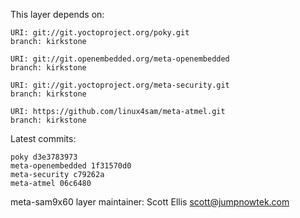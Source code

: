 This layer depends on:

    URI: git://git.yoctoproject.org/poky.git
    branch: kirkstone

    URI: git://git.openembedded.org/meta-openembedded
    branch: kirkstone

    URI: git://git.yoctoproject.org/meta-security.git
    branch: kirkstone

    URI: https://github.com/linux4sam/meta-atmel.git
    branch: kirkstone

Latest commits:

    poky d3e3783973
    meta-openembedded 1f31570d0
    meta-security c79262a
    meta-atmel 06c6480

meta-sam9x60 layer maintainer: Scott Ellis <scott@jumpnowtek.com>
